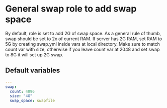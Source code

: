 # General swap role to add swap space

By default, role is set to add 2G of swap space.
As a general rule of thumb, swap should be set to 2x of current RAM.
If server has 2G RAM, set RAM to 5G by creating swap.yml inside vars at local directory.
Make sure to match count var with size, otherwise if you leave count var at 2048 and set swap to 8G it will set up 2G swap.

<!--TOC-->
<!--ENDTOC-->

<!--ROLEVARS-->
## Default variables
```yaml
---
swap:
  count: 4096
  size: "4G"
  swap_space: swapfile

```

<!--ENDROLEVARS-->
